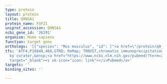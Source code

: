 ```yaml
---
type: protein
layout: protein
title: Q9NSA1
protein_name: FGF21
uniprot_accession: Q9NSA1
ncbi_gene_id: '26291'
organism: Homo sapiens
function: target gene
orthologs: '[{"species": "Mus musculus", "id": ["<a href=\"/protein/q9jjn1\">Q9JJN1</a>"]}, {"species": "Rattus norvegicus", "id": ["Q8VI80"]}]'
tfs: 'ATF4,P18848,468,GTRD; ReMap; TRRUST,chromatin immunoprecipitation assay; inferred
  by curator,&ensp;<a href="https://www.ncbi.nlm.nih.gov/pubmed/?term=27924024%5Buid%5D+OR+29087512%5Buid%5D+OR+29126285%5Buid%5D+OR+22233381%5Buid%5D"
  target="_blank"><i uk-icon="icon: link"></i>Pubmed</a>'
targets: ''
binding_sites: ''

---
```

